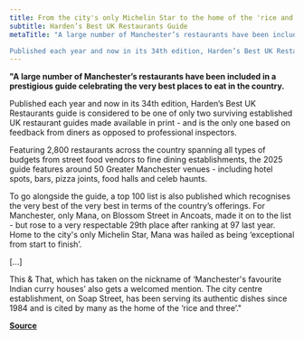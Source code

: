 ```yaml
---
title: From the city's only Michelin Star to the home of the 'rice and three' - All the Greater Manchester venues named in best UK food guide
subtitle: Harden’s Best UK Restaurants Guide
metaTitle: "A large number of Manchester’s restaurants have been included in a prestigious guide celebrating the very best places to eat in the country.

Published each year and now in its 34th edition, Harden’s Best UK Restaurants guide is considered to be one of only two surviving established UK restaurant guides made available in print - and is the only one based on feedback from diners as opposed to professional inspectors."
---
```


**"A large number of Manchester’s restaurants have been included in a prestigious guide celebrating the very best places to eat in the country.**

Published each year and now in its 34th edition, Harden’s Best UK Restaurants guide is considered to be one of only two surviving established UK restaurant guides made available in print - and is the only one based on feedback from diners as opposed to professional inspectors.

Featuring 2,800 restaurants across the country spanning all types of budgets from street food vendors to fine dining establishments, the 2025 guide features around 50 Greater Manchester venues - including hotel spots, bars, pizza joints, food halls and celeb haunts.

To go alongside the guide, a top 100 list is also published which recognises the very best of the very best in terms of the country’s offerings. For Manchester, only Mana, on Blossom Street in Ancoats, made it on to the list - but rose to a very respectable 29th place after ranking at 97 last year. Home to the city's only Michelin Star, Mana was hailed as being ‘exceptional from start to finish’.

[...]

This & That, which has taken on the nickname of ‘Manchester's favourite Indian curry houses’ also gets a welcomed mention. The city centre establishment, on Soap Street, has been serving its authentic dishes since 1984 and is cited by many as the home of the ‘rice and three’."

**[Source](https://www.manchestereveningnews.co.uk/whats-on/food-drink-news/citys-only-michelin-star-home-30513074)**

